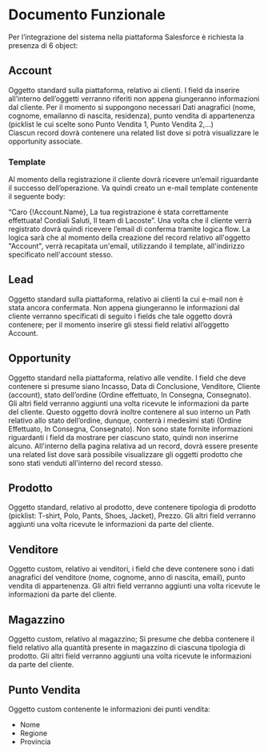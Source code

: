 
# Documento Funzionale
Per l’integrazione del sistema nella piattaforma Salesforce è richiesta la presenza di 6 object:

## Account
Oggetto standard sulla piattaforma, relativo ai clienti. I field da inserire all’interno dell’oggetti verranno riferiti non appena giungeranno informazioni dal cliente.
Per il momento si suppongono necessari Dati anagrafici (nome, cognome, emailanno di nascita, residenza), punto vendita di appartenenza (picklist le cui scelte sono Punto Vendita 1, Punto Vendita 2,...)  
Ciascun record dovrà contenere una related list dove si potrà visualizzare le opportunity associate.
### Template
Al momento della registrazione il cliente dovrà ricevere un’email riguardante il successo dell’operazione. Va quindi creato un e-mail template contenente il seguente body:  

“Caro {!Account.Name}, 
La tua registrazione è stata correttamente effettuata!
Cordiali Saluti,
Il team di Lacoste”.
Una volta che il cliente verrà registrato dovrà quindi ricevere l’email di conferma tramite logica flow. La logica sarà che al momento della creazione del record relativo all'oggetto "Account", verrà recapitata un'email, utilizzando il template, all'indirizzo specificato nell'account stesso.

## Lead 
Oggetto standard sulla piattaforma, relativo ai clienti la cui e-mail non è stata ancora confermata. Non appena giungeranno le informazioni dal cliente verranno specificati di seguito i fields che tale oggetto dovrà contenere;
per il momento inserire gli stessi field relativi all’oggetto Account. 

## Opportunity
Oggetto standard nella piattaforma, relativo alle vendite. I field che deve contenere si presume siano Incasso, Data di Conclusione, Venditore, Cliente (account), stato dell’ordine (Ordine effettuato, In Consegna, Consegnato).
Gli altri field verranno aggiunti una volta ricevute le informazioni da parte del cliente.
Questo oggetto dovrà inoltre contenere al suo interno un Path relativo allo stato dell’ordine, dunque, conterrà i medesimi stati (Ordine Effettuato, In Consegna, Consegnato). 
Non sono state fornite informazioni riguardanti i field da mostrare per ciascuno stato, quindi non inserirne alcuno.
All'interno della pagina relativa ad un record, dovrà essere presente una related list dove sarà possibile visualizzare gli oggetti prodotto che sono stati venduti all'interno del record stesso.

## Prodotto
Oggetto standard, relativo al prodotto, deve contenere tipologia di prodotto (picklist: T-shirt, Polo, Pants, Shoes, Jacket), Prezzo. Gli altri field verranno aggiunti una volta ricevute le informazioni da parte del cliente.

## Venditore
Oggetto custom, relativo ai venditori, i field che deve contenere sono i dati anagrafici del venditore (nome, cognome, anno di nascita, email), punto vendita di appartenenza. Gli altri field verranno aggiunti una volta ricevute le informazioni da parte del cliente.

## Magazzino
Oggetto custom, relativo al magazzino; Si presume che debba contenere il field relativo alla quantità presente in magazzino di ciascuna tipologia di prodotto.
Gli altri field verranno aggiunti una volta ricevute le informazioni da parte del cliente.

## Punto Vendita
Oggetto custom contenente le informazioni dei punti vendita:
* Nome
* Regione
* Provincia
  
